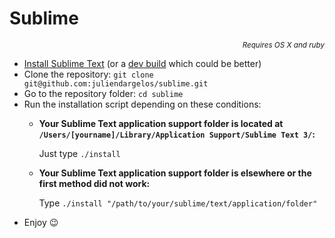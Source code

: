 # Sublime
*<p align="right"><sub>Requires OS X and ruby</sub></p>*

- [Install Sublime Text](https://www.sublimetext.com) (or a [dev build](https://www.sublimetext.com/3dev) which could be better)
- Clone the repository: `git clone git@github.com:juliendargelos/sublime.git`
- Go to the repository folder: `cd sublime`
- Run the installation script depending on these conditions:
	- **Your Sublime Text application support folder is located at `/Users/[yourname]/Library/Application Support/Sublime Text 3/`:**

		Just type `./install`
	- **Your Sublime Text application support folder is elsewhere or the first method did not work:**

		Type `./install "/path/to/your/sublime/text/application/folder"`
-  Enjoy 😉
